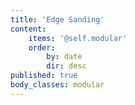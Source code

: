 ```yaml
---
title: 'Edge Sanding'
content:
    items: '@self.modular'
    order:
        by: date
        dir: desc
published: true
body_classes: modular
---
```


